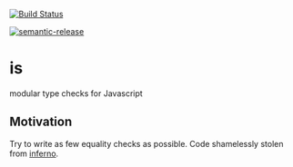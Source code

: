 [![Build Status](https://travis-ci.org/geclos/is.svg?branch=master)](https://travis-ci.org/geclos/is)

[![semantic-release](https://img.shields.io/badge/%20%20%F0%9F%93%A6%F0%9F%9A%80-semantic--release-e10079.svg)](https://github.com/semantic-release/semantic-release)

# is
modular type checks for Javascript

## Motivation
Try to write as few equality checks as possible. Code shamelessly stolen from [inferno](https://github.com/trueadm/inferno).
